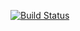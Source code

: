 [![Build Status](https://travis-ci.org/YinlongQian/CSE110-Project.svg?branch=master)](https://travis-ci.org/YinlongQian/CSE110-Project)
